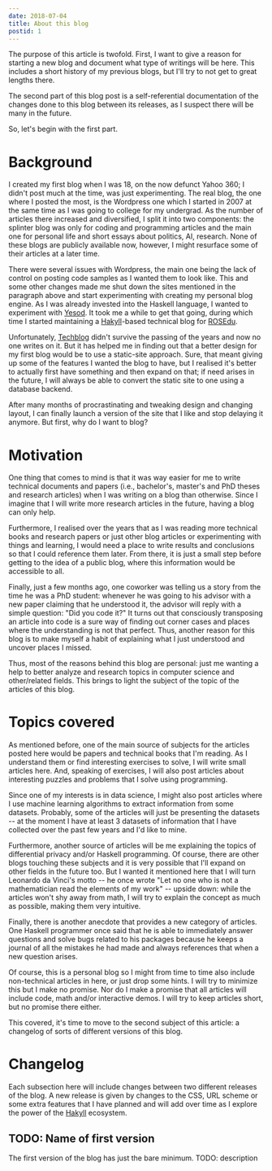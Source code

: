 ```yaml
---
date: 2018-07-04
title: About this blog
postid: 1
---
```


The purpose of this article is twofold. First, I want to give a reason for
starting a new blog and document what type of writings will be here. This
includes a short history of my previous blogs, but I'll try to not get to
great lengths there.

The second part of this blog post is a self-referential documentation of the
changes done to this blog between its releases, as I suspect there will be
many in the future.

So, let's begin with the first part.

# Background

I created my first blog when I was 18, on the now defunct Yahoo 360; I didn't
post much at the time, was just experimenting. The real blog, the one where I
posted the most, is the Wordpress one which I started in 2007 at the same time
as I was going to college for my undergrad. As the number of articles there
increased and diversified, I split it into two components: the splinter blog
was only for coding and programming articles and the main one for personal
life and short essays about politics, AI, research. None of these blogs are
publicly available now, however, I might resurface some of their articles at a
later time.

There were several issues with Wordpress, the main one being the lack of
control on posting code samples as I wanted them to look like. This and some
other changes made me shut down the sites mentioned in the paragraph above and
start experimenting with creating my personal blog engine. As I was already
invested into the Haskell language, I wanted to experiment with
[Yesod][yesod]. It took me a while to get that going, during which time I
started maintaining a [Hakyll][hakyll]-based technical blog for
[ROSEdu][rosedu].

Unfortunately, [Techblog][techblog] didn't survive the passing of the years
and now no one writes on it. But it has helped me in finding out that a better
design for my first blog would be to use a static-site approach. Sure, that
meant giving up some of the features I wanted the blog to have, but I realised
it's better to actually first have something and then expand on that; if need
arises in the future, I will always be able to convert the static site to one
using a database backend.

After many months of procrastinating and tweaking design and changing layout,
I can finally launch a version of the site that I like and stop delaying it
anymore. But first, why do I want to blog?

# Motivation

One thing that comes to mind is that it was way easier for me to write
technical documents and papers (i.e., bachelor's, master's and PhD theses and
research articles) when I was writing on a blog than otherwise. Since I
imagine that I will write more research articles in the future, having a blog
can only help.

Furthermore, I realised over the years that as I was reading more technical
books and research papers or just other blog articles or experimenting with
things and learning, I would need a place to write results and conclusions so
that I could reference them later. From there, it is just a small step before
getting to the idea of a public blog, where this information would be
accessible to all.

Finally, just a few months ago, one coworker was telling us a story from the
time he was a PhD student: whenever he was going to his advisor with a new
paper claiming that he understood it, the advisor will reply with a simple
question: "Did you code it?" It turns out that consciously transposing an
article into code is a sure way of finding out corner cases and places where
the understanding is not that perfect. Thus, another reason for this blog is
to make myself a habit of explaining what I just understood and uncover places
I missed.

Thus, most of the reasons behind this blog are personal: just me wanting a
help to better analyze and research topics in computer science and
other/related fields. This brings to light the subject of the topic of the
articles of this blog.

# Topics covered

As mentioned before, one of the main source of subjects for the articles
posted here would be papers and technical books that I'm reading. As I
understand them or find interesting exercises to solve, I will write small
articles here. And, speaking of exercises, I will also post articles about
interesting puzzles and problems that I solve using programming.

Since one of my interests is in data science, I might also post articles where
I use machine learning algorithms to extract information from some datasets.
Probably, some of the articles will just be presenting the datasets -- at the
moment I have at least 3 datasets of information that I have collected over
the past few years and I'd like to mine.

Furthermore, another source of articles will be me explaining the topics of
differential privacy and/or Haskell programming. Of course, there are other
blogs touching these subjects and it is very possible that I'll expand on
other fields in the future too. But I wanted it mentioned here that I will
turn Leonardo da Vinci's motto -- he once wrote "Let no one who is not a
mathematician read the elements of my work" -- upside down: while the articles
won't shy away from math, I will try to explain the concept as much as
possible, making them very intuitive.

Finally, there is another anecdote that provides a new category of articles.
One Haskell programmer once said that he is able to immediately answer
questions and solve bugs related to his packages because he keeps a journal of
all the mistakes he had made and always references that when a new question
arises.

Of course, this is a personal blog so I might from time to time also include
non-technical articles in here, or just drop some hints. I will try to
minimize this but I make no promise. Nor do I make a promise that all articles
will include code, math and/or interactive demos. I will try to keep articles
short, but no promise there either.

This covered, it's time to move to the second subject of this article: a
changelog of sorts of different versions of this blog.

# Changelog

Each subsection here will include changes between two different releases of
the blog. A new release is given by changes to the CSS, URL scheme or some
extra features that I have planned and will add over time as I explore the
power of the [Hakyll][hakyll] ecosystem.

## TODO: Name of first version

The first version of the blog has just the bare minimum. TODO: description

[yesod]: https://www.yesodweb.com/ "Yesod"
[hakyll]: https://jaspervdj.be/hakyll/
[rosedu]: http://www.rosedu.org/
[techblog]: http://techblog.rosedu.org/
